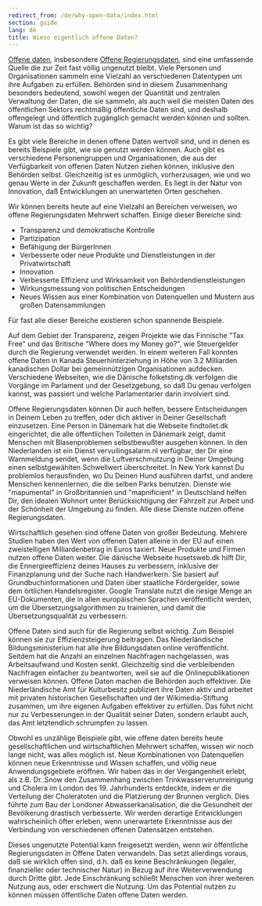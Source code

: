 ```yaml
---
redirect_from: /de/why-open-data/index.html
section: guide
lang: de
title: Wieso eigentlich offene Daten?
---
```


[Offene daten](/glossary/de/terms/open-data/), insbesondere [Offene Regierungsdaten](/glossary/de/terms/open-government/), sind eine umfassende Quelle die zur Zeit fast völlig ungenutzt bleibt. Viele Personen und Organisationen sammeln eine Vielzahl an verschiedenen Datentypen um ihre Aufgaben zu erfüllen. Behörden sind in diesem Zusammenhang besonders bedeutend, sowohl wegen der Quantität und zentralen Verwaltung der Daten, die sie sammeln, als auch weil die meisten Daten des öffentlichen Sektors rechtmäßig öffentliche Daten sind, und deshalb offengelegt und öffentlich zugänglich gemacht werden können und sollten. Warum ist das so wichtig?

Es gibt viele Bereiche in denen offene Daten wertvoll sind, und in denen es bereits Beispiele gibt, wie sie genutzt werden können. Auch gibt es verschiedene Personengruppen und Organisationen, die aus der Verfügbarkeit von offenen Daten Nutzen ziehen können, inklusive den Behörden selbst. Gleichzeitig ist es unmöglich, vorherzusagen, wie und wo genau Werte in der Zukunft geschaffen werden. Es liegt in der Natur von Innovation, daß Entwicklungen an unerwarteten Orten geschehen.

Wir können bereits heute auf eine Vielzahl an Bereichen verweisen, wo offene Regierungsdaten Mehrwert schaffen. Einige dieser Bereiche sind:

-   Transparenz und demokratische Kontrolle 
-   Partizipation 
-   Befähigung der BürgerInnen
-   Verbesserte oder neue Produkte und Dienstleistungen in der Privatwirtschaft
-   Innovation 
-   Verbesserte Effizienz und Wirksamkeit von Behördendienstleistungen 
-   Wirkungsmessung von politischen Entscheidungen
-   Neues Wissen aus einer Kombination von Datenquellen und Mustern aus großen Datensammlungen

Für fast alle dieser Bereiche existieren schon spannende Beispiele.

Auf dem Gebiet der Transparenz, zeigen Projekte wie das Finnische "Tax Free" und das Britische "Where does my Money go?", wie Steuergelder durch die Regierung verwendet werden. In einem weiteren Fall konnten offene Daten in Kanada Steuerhinterziehung in Höhe von 3.2 Milliarden kanadischen Dollar bei gemeinnützigen Organisationen aufdecken. Verschiedene Webseiten, wie die Dänische folketsting.dk verfolgen die Vorgänge im Parlament und der Gesetzgebung, so daß Du genau verfolgen kannst, was passiert und welche Parlamentarier darin involviert sind.

Offene Regierungsdaten können Dir auch helfen, bessere Entscheidungen in Deinem Leben zu treffen, oder dich aktiver in Deiner Gesellschaft einzusetzen. Eine Person in Dänemark hat die Webseite findtoilet.dk eingerichtet, die alle öffentlichen Toiletten in Dänemark zeigt, damit Menschen mit Blasenproblemen selbstbewußter ausgehen können. In den Niederlanden ist ein Dienst vervuilingsalarm.nl verfügbar, der Dir eine Warnmeldung sendet, wenn die Luftverschmutzung in Deiner Umgebung einen selbstgewählten Schwellwert überschreitet. In New York kannst Du problemlos herausfinden, wo Du Deinen Hund ausführen darfst, und andere Menschen kennenlernen, die die selben Parks benutzen. Dienste wie "mapumental" in Großbritannien und "mapnificient" in Deutschland helfen Dir, den idealen Wohnort unter Berücksichtigung der Fahrzeit zur Arbeit und der Schönheit der Umgebung zu finden. Alle diese Dienste nutzen offene Regierungsdaten.

Wirtschaftlich gesehen sind offene Daten von großer Bedeutung. Mehrere Studien haben den Wert von offenen Daten alleine in der EU auf einen zweistelligen Milliardenbetrag in Euros taxiert. Neue Produkte und Firmen nutzen offene Daten weiter. Die dänische Webseite husetsweb.dk hilft Dir, die Ennergieeffizienz deines Hauses zu verbessern, inklusive der Finanzplanung und der Suche nach Handwerkern. Sie basiert auf Grundbuchinformationen und Daten über staatliche Fördergelder, sowie dem örtlichen Handelsregister. Google Translate nutzt die riesige Menge an EU-Dokumenten, die in allen europäischen Sprachen veröffentlicht werden, um die Übersetzungsalgorithmen zu trainieren, und damit die Übersetzungsqualität zu verbessern.

Offene Daten sind auch für die Regierung selbst wichtig. Zum Beispiel können sie zur Effizienzsteigerung beitragen. Das Niederländische Bildungsministerium hat alle ihre Bildungsdaten online veröffentlicht. Seitdem hat die Anzahl an einzelnen Nachfragen nachgelassen, was Arbeitsaufwand und Kosten senkt. Gleichzeitig sind die verbleibenden Nachfragen einfacher zu beantworten, weil sie auf die Onlinepublikationen verweisen können. Offene Daten machen die Behörden auch effektiver. Die Niederländische Amt für Kulturbesitz publiziert ihre Daten aktiv und arbeitet mit privaten historischen Gesellschaften und der Wikimedia-Stiftung zusammen, um ihre eigenen Aufgaben effektiver zu erfüllen. Das führt nicht nur zu Verbesserungen in der Qualität seiner Daten, sondern erlaubt auch, das Amt letztendlich schrumpfen zu lassen.

Obwohl es unzählige Beispiele gibt, wie offene daten bereits heute gesellschaftlichen und wirtschaftlichen Mehrwert schaffen, wissen wir noch lange nicht, was alles möglich ist. Neue Kombinationen von Datenquellen können neue Erkenntnisse und Wissen schaffen, und völlig neue Anwendungsgebiete eröffnen. Wir haben das in der Vergangenheit erlebt, als z.B. Dr. Snow den Zusammenhang zwischen Trinkwasserverunreinigung und Cholera im London des 19. Jahrhunderts entdeckte, indem er die Verteilung der Choleratoten und die Platzierung der Brunnen verglich. Dies führte zum Bau der Londoner Abwasserkanalisation, die die Gesundheit der Bevölkerung drastisch verbesserte. Wir werden derartige Entwicklungen wahrscheinlich öfter erleben, wenn unerwartete Erkenntnisse aus der Verbindung von verschiedenen offenen Datensätzen entstehen.

Dieses ungenutzte Potential kann freigesetzt werden, wenn wir öffentliche Regierungsdaten in Offene Daten verwandeln. Das setzt allerdings voraus, daß sie wirklich offen sind, d.h. daß es keine Beschränkungen (legaler, finanzieller oder technischer Natur) in Bezug auf ihre Weiterverwendung durch Dritte gibt. Jede Einschränkung schließt Menschen von ihrer weiteren Nutzung aus, oder erschwert die Nutzung. Um das Potential nutzen zu können müssen öffentliche Daten offene Daten werden.
